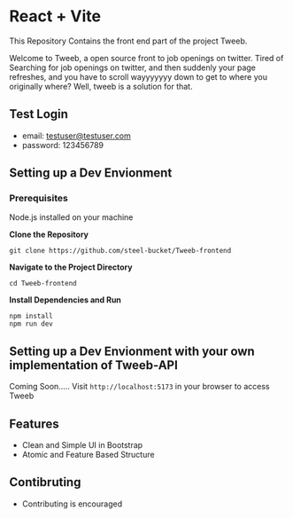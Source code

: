 # React + Vite

This Repository Contains the front end part of the project Tweeb.

Welcome to Tweeb, a open source front to job openings on twitter. Tired of Searching for job openings on twitter, and then suddenly your page refreshes, and you have to scroll wayyyyyyy down to get to where you originally where? 
Well, tweeb is a solution for that.

## Test Login
- email: testuser@testuser.com
- password: 123456789

## Setting up a Dev Envionment
### Prerequisites
Node.js installed on your machine

__Clone the Repository__

```
git clone https://github.com/steel-bucket/Tweeb-frontend
```

__Navigate to the Project Directory__

```
cd Tweeb-frontend
```
__Install Dependencies and Run__
```
npm install
npm run dev
```
## Setting up a Dev Envionment with your own implementation of Tweeb-API 
Coming Soon.....
Visit `http://localhost:5173` in your browser to access Tweeb

## Features
- Clean and Simple UI in Bootstrap
- Atomic and Feature Based Structure
## Contibruting
- Contributing is encouraged
